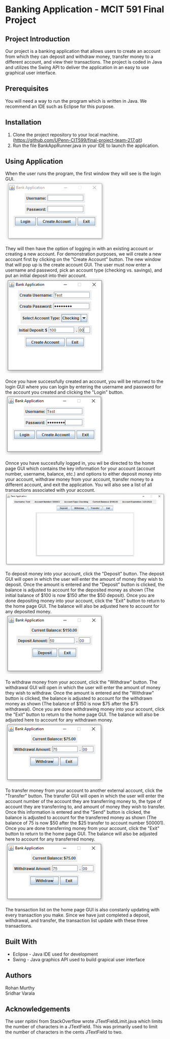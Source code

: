 # Banking Application - MCIT 591 Final Project

## Project Introduction

Our project is a banking application that allows users to create an account from which they can deposit and withdraw money, transfer money to a different account, and view their transactions.
The project is coded in Java and utilizes the Swing API to deliver the application in an easy to use graphical user interface.

## Prerequisites

You will need a way to run the program which is written in Java. We recommend an IDE such as Eclipse for this purpose.

## Installation

1. Clone the project repository to your local machine. (https://github.com/UPenn-CIT599/final-project-team-217.git)
2. Run the file BankAppRunner.java in your IDE to launch the application.

## Using Application

When the user runs the program, the first window they will see is the login GUI.  
![](Images/LoginScreen.PNG)

They will then have the option of logging in with an existing account or creating a new account. For demonstration purposes, we will create a new account first by clicking on the "Create Account" button. The new window that will pop up is the create account GUI. The user must now enter a username and password, pick an account type (checking vs. savings), and put an initial deposit into their account.  
![](Images/CreateAccount.PNG)

Once you have successfully created an account, you will be returned to the login GUI where you can login by entering the username and password for the account you created and clicking the "Login" button.  
![](Images/LoginScreen2.PNG)

Onnce you have succesfully logged in, you wil be directed to the home page GUI which contains the key information for your account (account number, username, balance, etc.) and options to either deposit money into your account, withdraw money from your account, transfer money to a different account, and exit the application. You will also see a list of all transactions associated with your account.  
![](Images/HomeScreen.PNG)

To deposit money into your account, click the "Deposit" button. The deposit GUI will open in which the user will enter the amount of money they wish to deposit. Once the amount is entered and the "Deposit" button is clicked, the balance is adjusted to account for the deposited money as shown (The initial balance of $100 is now $150 after the $50 deposit). Once you are done depositing money into your account, click the "Exit" button to return to the home page GUI. The balance will also be adjusted here to account for any deposited money.  
![](Images/Deposit.PNG)

To withdraw money from your account, click the "Withdraw" button. The withdrawal GUI will open in which the user will enter the amount of money they wish to withdraw. Once the amount is entered and the "Withdraw" button is clicked, the balance is adjusted to account for the withdrawn money as shown (The balance of $150 is now $75 after the $75 withdrawal). Once you are done withdrawing money into your account, click the "Exit" button to return to the home page GUI. The balance will also be adjusted here to account for any withdrawn money.  
![](Images/Withdraw.PNG)

To transfer money from your account to another external account, click the "Transfer" button. The transfer GUI will open in which the user will enter the account number of the account they are transferring money to, the type of account they are transferring to, and amount of money they wish to transfer. Once this information is entered and the "Send" button is clicked, the balance is adjusted to account for the transferred money as shown (The balance of 75 is now $50 after the $25 transfer to account number 500001). Once you are done transferring money from your account, click the "Exit" button to return to the home page GUI. The balance will also be adjusted here to account for any transferred money.  
![](Images/Withdraw.PNG)

The transaction list on the home page GUI is also constanly updating with every transaction you make. Since we have just completed a deposit, withdrawal, and transfer, the transaction list update with these three transactions.  
[](Images/HomeScreen4.PNG)

## Built With
* Eclipse - Java IDE used for development
* Swing - Java graphics API used to build grapical user interface

## Authors
Rohan Murthy  
Sridhar Varala

## Acknowledgements
The user npitini from StackOverflow wrote JTextFieldLimit.java which limits the number of characters in a JTextField. This was primarily used to limit the number of characters in the cents JTextField to two.

